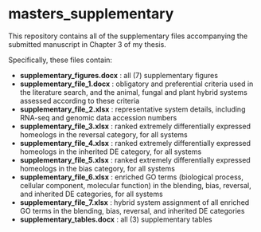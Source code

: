 # masters_supplementary

This repository contains all of the supplementary files accompanying the submitted manuscript in Chapter 3 of my thesis.

Specifically, these files contain:

* **supplementary_figures.docx** : all (7) supplementary figures
* **supplementary_file_1.docx** : obligatory and preferential criteria used in the literature search, and the animal, fungal and plant hybrid systems assessed according to these criteria
* **supplementary_file_2.xlsx** : representative system details, including RNA-seq and genomic data accession numbers
* **supplementary_file_3.xlsx** : ranked extremely differentially expressed homeologs in the reversal category, for all systems
* **supplementary_file_4.xlsx** : ranked extremely differentially expressed homeologs in the inherited DE category, for all systems
* **supplementary_file_5.xlsx** : ranked extremely differentially expressed homeologs in the bias category, for all systems
* **supplementary_file_6.xlsx** : enriched GO terms (biological process, cellular component, molecular function) in the blending, bias, reversal, and inherited DE categories, for all systems
* **supplementary_file_7.xlsx** : hybrid system assignment of all enriched GO terms in the blending, bias, reversal, and inherited DE categories
* **supplementary_tables.docx** : all (3) supplementary tables
